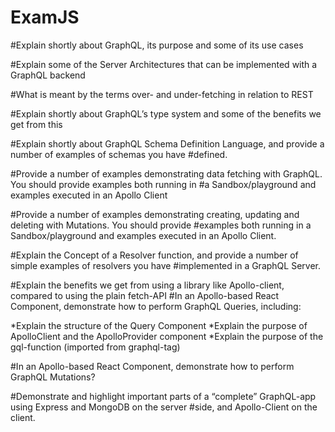 # ExamJS

#Explain shortly about GraphQL, its purpose and some of its use cases

#Explain some of the Server Architectures that can be implemented with a GraphQL backend

#What is meant by the terms over- and under-fetching in relation to REST

#Explain shortly about GraphQL’s type system and some of the benefits we get from this

#Explain shortly about GraphQL Schema Definition Language, and provide a number of examples of schemas you have #defined.

#Provide a number of examples demonstrating data fetching with GraphQL. You should provide examples both running in #a Sandbox/playground and examples executed in an Apollo Client

#Provide a number of examples demonstrating creating, updating and deleting with Mutations. You should provide #examples both running in a Sandbox/playground and examples executed in an Apollo Client.

#Explain the Concept of a Resolver function, and provide a number of simple examples of resolvers you have #implemented in a GraphQL Server.

#Explain the benefits we get from using a library like Apollo-client, compared to using the plain fetch-API
#In an Apollo-based React Component, demonstrate how to perform GraphQL Queries, including:

*Explain the structure of the Query Component
*Explain the purpose of ApolloClient and the ApolloProvider component
*Explain the purpose of the gql-function (imported from graphql-tag)

#In an Apollo-based React Component, demonstrate how to perform GraphQL Mutations?

#Demonstrate and highlight important parts of a “complete” GraphQL-app using Express and MongoDB on the server #side, and Apollo-Client on the client.

